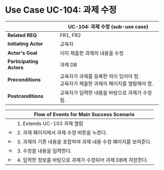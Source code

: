 # Use Case UC-104: 과제 수정

|                          | UC-104: 과제 수정 (sub-use case)                             |
| ------------------------ | ------------------------------------------------------------ |
| __Related REQ__          | FR1, FR2                                                     |
| __Initiating Actor__     | 교육자                                                       |
| __Actor's Goal__         | 이미 제출한 과제의 내용을 수정                               |
| __Participating Actors__ | 과제 DB                                                      |
| __Preconditions__        | 교육자가 과제를 등록한 적이 있어야 함.<br />교육자가 제출한 과제의 페이지를 열람해야 함. |
| __Postconditions__       | 교육자가 입력한 내용을 바탕으로 과제가 수정됨.               |

|      | Flow of Events for Main Success Scenario                     |
| ---- | ------------------------------------------------------------ |
|      | 1. Extends UC-103 과제 열람                                  |
| ->   | 2. 과제 페이지에서 과제 수정 버튼을 누른다.                  |
| <-   | 3. 과제의 기존 내용을 포함하여 과제 내용 수정 페이지를 보여준다. |
| ->   | 3. 수정할 내용을 입력한다.                                   |
| <-   | 4. 입력한 정보를 바탕으로 과제가 수정되어 과제 DB에 저장한다. |

